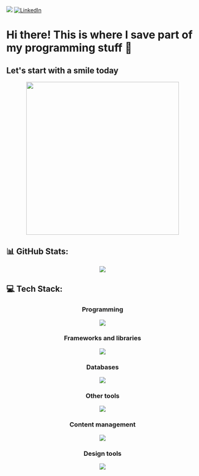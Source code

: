 [![](https://visitcount.itsvg.in/api?id=Marius9595&icon=0&color=0)](https://visitcount.itsvg.in) [![LinkedIn](https://img.shields.io/badge/LinkedIn-%230077B5.svg?logo=linkedin&logoColor=white)](https://linkedin.com/in/https://www.linkedin.com/in/mariopintomiranda/) 


# Hi there! This is where I save part of my programming stuff 🤙


## Let's start with a smile today 
<p align="center">
  <img src='https://randommeme-five.vercel.app/' style="height: 400px;"/>
</p>

## 📊 GitHub Stats:

<p align="center" >
    <img src="stats_board.svg"></img>
</p>


## 💻 Tech Stack:
<h3 align="center">Programming</h3>
<p align="center">
  <img src="https://skillicons.dev/icons?i=python,cs,typescript,java,css,html,nodejs" />
</p>

<h3 align="center">Frameworks and libraries</h3>
<p align="center">
  <img src="https://skillicons.dev/icons?i=django,react,nextjs,expressjs,bootstrap,dotnet,spring" />
</p>

<h3 align="center">Databases</h3>
<p align="center">
  <img src="https://skillicons.dev/icons?i=mysql,postgres,mongo,sqlite" />
</p>

<h3 align="center">Other tools</h3>
<p align="center">
  <img src="https://skillicons.dev/icons?i=postman,vitest,docker,raspberrypi" />
</p>

<h3 align="center">Content management</h3>
<p align="center">
  <img src="https://skillicons.dev/icons?i=notion,obsidian" />
</p>

<h3 align="center">Design tools</h3>
<p align="center">
  <img src="https://skillicons.dev/icons?i=figma" />
</p>

